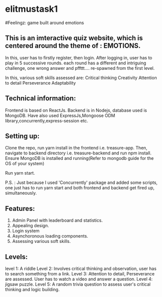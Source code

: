 # elitmustask1

#Feelingz: game built around emotions

## This is an imteractive quiz website, which is centered around the theme of : EMOTIONS.

In this, user has to firstly register, then login. After logging in, user has to play in 5 successive rounds. each round has a different and intriguing challenge, one wrong answer and pffttt.... re-spawned from the first level.

In this, various soft skills assessed are:
    Critical thinking
    Creativity
    Attention to detail
    Perseverance
    Adaptability

## Technical information:

Frontend is based on ReactJs. Backend is in Nodejs, database used is MongoDB. Have also used ExpressJs,Mongoose ODM library,concurrently,express-session etc.

## Setting up:
Clone the repo, run yarn install in the frontend i.e. treasure-app. Then, navigate to backend directory i.e. treasure-backend and run npm install. Ensure MongoDB is installed and running(Refer to mongodb guide for the OS of your system)

Run yarn start.

P.S. : Just because I used 'Concurrently' package and added some scripts, one just has to run yarn start and both frontend and backend get fired up, simultaneously.

## Features:
1. Admin Panel with leaderboard and statistics.
2. Appealing design.
3. Login system
4. Asynchoronous loading components.
5. Assessing various soft skills.

## Levels:
level 1: A riddle
Level 2: Involves critical thinking and observation, user has to search something from a link.
Level 3: Attention to detail, Perseverance are assessed. User has to watch a video and answer a question.
Level 4: jigsaw puzzle.
Level 5: A random trivia question to assess user's critical thinking and logic building.

